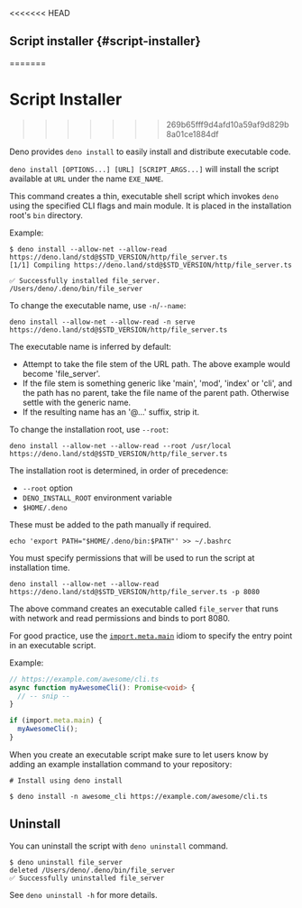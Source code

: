 <<<<<<< HEAD
## Script installer {#script-installer}
=======
# Script Installer
>>>>>>> 269b65fff9d4afd10a59af9d829b8a01ce1884df

Deno provides `deno install` to easily install and distribute executable code.

`deno install [OPTIONS...] [URL] [SCRIPT_ARGS...]` will install the script
available at `URL` under the name `EXE_NAME`.

This command creates a thin, executable shell script which invokes `deno` using
the specified CLI flags and main module. It is placed in the installation root's
`bin` directory.

Example:

```shell
$ deno install --allow-net --allow-read https://deno.land/std@$STD_VERSION/http/file_server.ts
[1/1] Compiling https://deno.land/std@$STD_VERSION/http/file_server.ts

✅ Successfully installed file_server.
/Users/deno/.deno/bin/file_server
```

To change the executable name, use `-n`/`--name`:

```shell
deno install --allow-net --allow-read -n serve https://deno.land/std@$STD_VERSION/http/file_server.ts
```

The executable name is inferred by default:

- Attempt to take the file stem of the URL path. The above example would become
  'file_server'.
- If the file stem is something generic like 'main', 'mod', 'index' or 'cli',
  and the path has no parent, take the file name of the parent path. Otherwise
  settle with the generic name.
- If the resulting name has an '@...' suffix, strip it.

To change the installation root, use `--root`:

```shell
deno install --allow-net --allow-read --root /usr/local https://deno.land/std@$STD_VERSION/http/file_server.ts
```

The installation root is determined, in order of precedence:

- `--root` option
- `DENO_INSTALL_ROOT` environment variable
- `$HOME/.deno`

These must be added to the path manually if required.

```shell
echo 'export PATH="$HOME/.deno/bin:$PATH"' >> ~/.bashrc
```

You must specify permissions that will be used to run the script at installation
time.

```shell
deno install --allow-net --allow-read https://deno.land/std@$STD_VERSION/http/file_server.ts -p 8080
```

The above command creates an executable called `file_server` that runs with
network and read permissions and binds to port 8080.

For good practice, use the [`import.meta.main`](../examples/module_metadata.md)
idiom to specify the entry point in an executable script.

Example:

<!-- deno-fmt-ignore -->

```ts
// https://example.com/awesome/cli.ts
async function myAwesomeCli(): Promise<void> {
  // -- snip --
}

if (import.meta.main) {
  myAwesomeCli();
}
```

When you create an executable script make sure to let users know by adding an
example installation command to your repository:

```shell
# Install using deno install

$ deno install -n awesome_cli https://example.com/awesome/cli.ts
```

## Uninstall

You can uninstall the script with `deno uninstall` command.

```shell
$ deno uninstall file_server
deleted /Users/deno/.deno/bin/file_server
✅ Successfully uninstalled file_server
```

See `deno uninstall -h` for more details.
